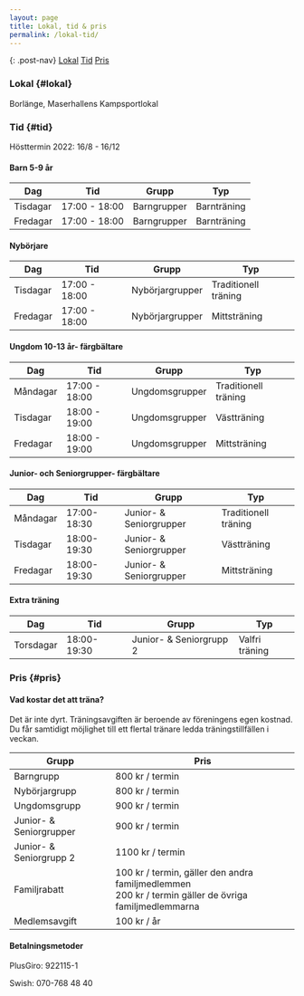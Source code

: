 ```yaml
---
layout: page
title: Lokal, tid & pris
permalink: /lokal-tid/
---
```


{: .post-nav}
[Lokal](#lokal)
[Tid](#tid)
[Pris](#pris)

### Lokal {#lokal}

Borlänge, Maserhallens Kampsportlokal

### Tid {#tid}

Hösttermin 2022: 16/8 - 16/12

#### Barn 5-9 år

| Dag      | Tid           | Grupp       | Typ         |
| -------- | ------------- | ----------- | ----------- |
| Tisdagar | 17:00 - 18:00 | Barngrupper | Barnträning |
| Fredagar | 17:00 - 18:00 | Barngrupper | Barnträning |

#### Nybörjare

| Dag      | Tid           | Grupp           | Typ                  |
| -------- | ------------- | --------------- | -------------------- |
| Tisdagar | 17:00 - 18:00 | Nybörjargrupper | Traditionell träning |
| Fredagar | 17:00 - 18:00 | Nybörjargrupper | Mittsträning         |

#### Ungdom 10-13 år- färgbältare

| Dag      | Tid           | Grupp          | Typ                  |
| -------- | ------------- | -------------- | -------------------- |
| Måndagar | 17:00 - 18:00 | Ungdomsgrupper | Traditionell träning |
| Tisdagar | 18:00 - 19:00 | Ungdomsgrupper | Västträning          |
| Fredagar | 18:00 - 19:00 | Ungdomsgrupper | Mittsträning         |

#### Junior- och Seniorgrupper- färgbältare

| Dag      | Tid          | Grupp                   | Typ                  |
| -------- | ------------ | ----------------------- | -------------------- |
| Måndagar | 17:00- 18:30 | Junior- & Seniorgrupper | Traditionell träning |
| Tisdagar | 18:00- 19:30 | Junior- & Seniorgrupper | Västträning          |
| Fredagar | 18:00- 19:30 | Junior- & Seniorgrupper | Mittsträning         |

#### Extra träning

| Dag       | Tid          | Grupp                   | Typ            |
| --------- | ------------ | ----------------------- | -------------- |
| Torsdagar | 18:00- 19:30 | Junior- & Seniorgrupp 2 | Valfri träning |

### Pris {#pris}

#### Vad kostar det att träna?

Det är inte dyrt.
Träningsavgiften är beroende av föreningens egen kostnad.
Du får samtidigt möjlighet till ett flertal tränare ledda träningstillfällen i veckan.

| Grupp                   | Pris                                                                                                      |
| ----------------------- | --------------------------------------------------------------------------------------------------------- |
| Barngrupp               | 800 kr / termin                                                                                           |
| Nybörjargrupp           | 800 kr / termin                                                                                           |
| Ungdomsgrupp            | 900 kr / termin                                                                                           |
| Junior- & Seniorgrupper | 900 kr / termin                                                                                           |
| Junior- & Seniorgrupp 2 | 1100 kr / termin                                                                                          |
| Familjrabatt            | 100 kr / termin, gäller den andra familjmedlemmen <br/>200 kr / termin gäller de övriga familjmedlemmarna |
| Medlemsavgift           | 100 kr / år                                                                                               |

#### Betalningsmetoder

PlusGiro: 922115-1

Swish: 070-768 48 40
